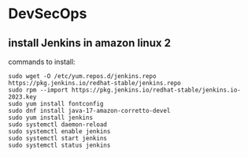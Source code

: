 # DevSecOps

## install Jenkins in amazon linux 2 


commands to install:
```
sudo wget -O /etc/yum.repos.d/jenkins.repo https://pkg.jenkins.io/redhat-stable/jenkins.repo
sudo rpm --import https://pkg.jenkins.io/redhat-stable/jenkins.io-2023.key
sudo yum install fontconfig
sudo dnf install java-17-amazon-corretto-devel
sudo yum install jenkins
sudo systemctl daemon-reload
sudo systemctl enable jenkins
sudo systemctl start jenkins
sudo systemctl status jenkins

```

